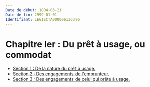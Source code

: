 ```yaml
---
Date de début: 1804-03-21
Date de fin: 2999-01-01
Identifiant: LEGISCTA000006136396
---
```


<h1>Chapitre Ier : Du prêt à usage, ou commodat</h1>

- [Section 1 : De la nature du prêt à usage.](section_1/README.md)
- [Section 2 : Des engagements de l'emprunteur.](section_2/README.md)
- [Section 3 : Des engagements de celui qui prête à usage.](section_3/README.md)
